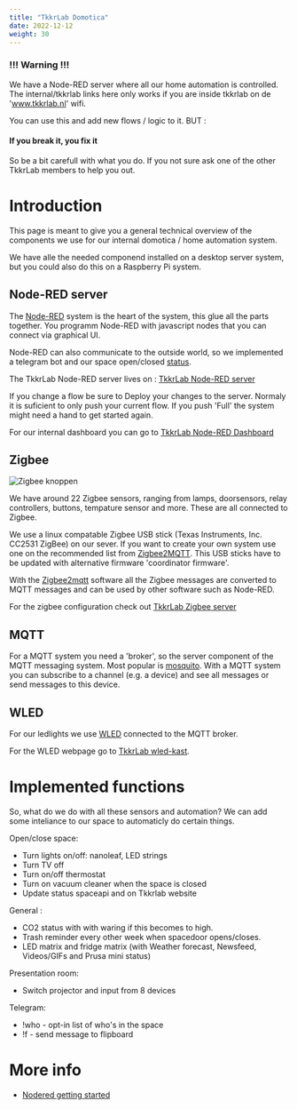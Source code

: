 ```yaml
---
title: "TkkrLab Domotica"
date: 2022-12-12
weight: 30
---
```


### !!! Warning !!!
We have a Node-RED server where all our home automation is controlled. The internal/tkkrlab links here only works if you are inside tkkrlab on de 'www.tkkrlab.nl' wifi.

You can use this and add new flows / logic to it. BUT :
#### If you break it, you fix it

So be a bit carefull with what you do. If you not sure ask one of the other TkkrLab members to help you out. 

# Introduction
This page is meant to give you a general technical overview of the components we use for our internal domotica / home automation system. 

We have alle the needed componend installed on a desktop server system, but you could also do this on a Raspberry Pi system.

## Node-RED server
The [Node-RED](https://nodered.org) system is the heart of the system, this glue all the parts together. You programm Node-RED with javascript nodes that you can connect via graphical UI.

Node-RED can also communicate to the outside world, so we implemented a telegram bot and our space open/closed [status](https://mapall.space/heatmap/show.php?id=TkkrLab). 

The TkkrLab Node-RED server lives on :  [TkkrLab Node-RED server](http://server:1880)

If you change a flow be sure to Deploy your changes to the server. Normaly it is suficient to only push your current flow. If you push 'Full' the system might need a hand to get started again.

For our internal dashboard you can go to [TkkrLab Node-RED Dashboard](http://server:1880/ui/#!/0?socketid=DyRk_4jKD1whv3agAAAD)


## Zigbee

![Zigbee knoppen](/images/zigbee_knoppen.jpg)

We have around 22 Zigbee sensors, ranging from lamps, doorsensors, relay controllers,  buttons, tempature sensor and more. These are all connected to Zigbee.

We use a linux compatable Zigbee USB stick (Texas Instruments, Inc. CC2531 ZigBee) on our sever. If you want to create your own system use one on the recommended list from [Zigbee2MQTT](https://www.zigbee2mqtt.io/guide/adapters/#recommended). This USB sticks have to be updated with alternative firmware  'coordinator firmware'.

With the [Zigbee2mqtt](https://www.zigbee2mqtt.io/) software all the Zigbee messages are converted to MQTT messages and can be used by other software such as Node-RED.

For the zigbee configuration check out [TkkrLab Zigbee server](http://server:8124/)

## MQTT
For a MQTT system you need a 'broker', so the server component of the MQTT messaging system. Most popular is [mosquito](https://mosquitto.org). With a MQTT system you can subscribe to a channel (e.g. a device) and see all messages or send messages to this device.  

## WLED
For our ledlights we use [WLED](https://kno.wled.ge) connected to the MQTT broker.

For the WLED webpage go to [TkkrLab wled-kast](http://wled-kast.tkkrlab/).

# Implemented functions
So, what do we do with all these sensors and automation? We can add some inteliance to our space to automaticly do certain things.

Open/close space:
- Turn lights on/off: nanoleaf, LED strings
- Turn TV off
- Turn on/off thermostat
- Turn on vacuum cleaner when the space is closed
- Update status spaceapi and on Tkkrlab website

General :
- CO2 status with with waring if this becomes to high.
- Trash reminder every other week when spacedoor opens/closes. 
- LED matrix and fridge matrix (with Weather forecast, Newsfeed, Videos/GIFs and Prusa mini status)

Presentation room:
- Switch projector and input from 8 devices


Telegram:
- !who - opt-in list of who's in the space
- !f - send message to flipboard


# More info

* [Nodered getting started](https://nodered.org/docs/getting-started/)
